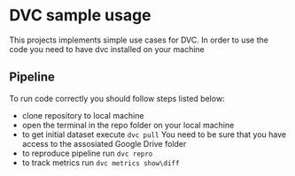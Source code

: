 # DVC sample usage

This projects implements simple use cases for DVC. 
In order to use the code you need to have dvc installed on your machine

## Pipeline

To run code correctly you should follow steps listed below:
- clone repository to local machine
- open the terminal in the repo folder on your local machine  
- to get initial dataset execute 
```dvc pull``` You need to be sure that you have access
  to the assosiated Google Drive folder
- to reproduce pipeline run ```dvc repro```
- to track metrics run ```dvc metrics show\diff```
